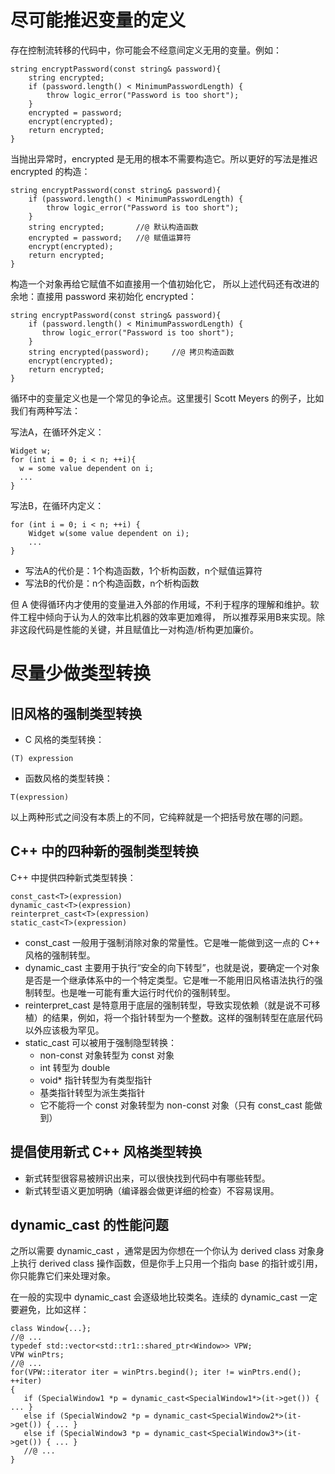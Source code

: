 # 尽可能推迟变量的定义

存在控制流转移的代码中，你可能会不经意间定义无用的变量。例如：

```
string encryptPassword(const string& password){
    string encrypted;
    if (password.length() < MinimumPasswordLength) {
        throw logic_error("Password is too short");
    }
    encrypted = password;
    encrypt(encrypted);
    return encrypted;
}
```

当抛出异常时，encrypted 是无用的根本不需要构造它。所以更好的写法是推迟 encrypted 的构造：

```
string encryptPassword(const string& password){
    if (password.length() < MinimumPasswordLength) {
        throw logic_error("Password is too short");
    }
    string encrypted;       //@ 默认构造函数
    encrypted = password;   //@ 赋值运算符
    encrypt(encrypted);
    return encrypted;
}
```

构造一个对象再给它赋值不如直接用一个值初始化它， 所以上述代码还有改进的余地：直接用 password 来初始化 encrypted：

```
string encryptPassword(const string& password){
    if (password.length() < MinimumPasswordLength) {
       throw logic_error("Password is too short");
    }
    string encrypted(password);     //@ 拷贝构造函数
    encrypt(encrypted);
    return encrypted;
}
```

循环中的变量定义也是一个常见的争论点。这里援引 Scott Meyers 的例子，比如我们有两种写法：

写法A，在循环外定义：

```
Widget w;
for (int i = 0; i < n; ++i){ 
  w = some value dependent on i;
  ...                           
}
```

写法B，在循环内定义：

```
for (int i = 0; i < n; ++i) {
    Widget w(some value dependent on i);
    ...
}
```

- 写法A的代价是：1个构造函数，1个析构函数，n个赋值运算符
- 写法B的代价是：n个构造函数，n个析构函数

但 A 使得循环内才使用的变量进入外部的作用域，不利于程序的理解和维护。软件工程中倾向于认为人的效率比机器的效率更加难得， 所以推荐采用B来实现。除非这段代码是性能的关键，并且赋值比一对构造/析构更加廉价。

# 尽量少做类型转换

## 旧风格的强制类型转换

- C 风格的类型转换：

```
(T) expression
```

- 函数风格的类型转换：

```
T(expression)
```

以上两种形式之间没有本质上的不同，它纯粹就是一个把括号放在哪的问题。

## C++ 中的四种新的强制类型转换

C++ 中提供四种新式类型转换：

```
const_cast<T>(expression)
dynamic_cast<T>(expression)
reinterpret_cast<T>(expression)
static_cast<T>(expression)
```

- const_cast 一般用于强制消除对象的常量性。它是唯一能做到这一点的 C++ 风格的强制转型。
- dynamic_cast 主要用于执行“安全的向下转型”，也就是说，要确定一个对象是否是一个继承体系中的一个特定类型。它是唯一不能用旧风格语法执行的强制转型。也是唯一可能有重大运行时代价的强制转型。
- reinterpret_cast 是特意用于底层的强制转型，导致实现依赖（就是说不可移植）的结果，例如，将一个指针转型为一个整数。这样的强制转型在底层代码以外应该极为罕见。
- static_cast 可以被用于强制隐型转换：
  - non-const 对象转型为 const 对象
  - int 转型为 double
  - void* 指针转型为有类型指针
  - 基类指针转型为派生类指针
  - 它不能将一个 const 对象转型为 non-const 对象（只有 const_cast 能做到）

## 提倡使用新式 C++ 风格类型转换

- 新式转型很容易被辨识出来，可以很快找到代码中有哪些转型。
- 新式转型语义更加明确（编译器会做更详细的检查）不容易误用。

## dynamic_cast 的性能问题

之所以需要 dynamic_cast ，通常是因为你想在一个你认为 derived class 对象身上执行 derived class 操作函数，但是你手上只用一个指向 base 的指针或引用，你只能靠它们来处理对象。

在一般的实现中 dynamic_cast 会逐级地比较类名。连续的 dynamic_cast 一定要避免，比如这样：

 ```
class Window{...};
//@ ...
typedef std::vector<std::tr1::shared_ptr<Window>> VPW;
VPW winPtrs;
//@ ...
for(VPW::iterator iter = winPtrs.begind(); iter != winPtrs.end(); ++iter)
{
	if (SpecialWindow1 *p = dynamic_cast<SpecialWindow1*>(it->get()) { ... }
	else if (SpecialWindow2 *p = dynamic_cast<SpecialWindow2*>(it->get()) { ... }
	else if (SpecialWindow3 *p = dynamic_cast<SpecialWindow3*>(it->get()) { ... }
	//@ ...
}
 ```

